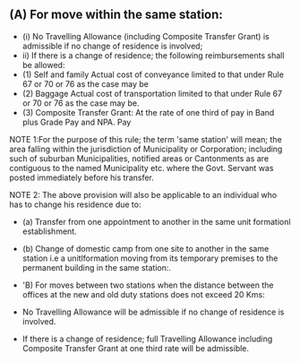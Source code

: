 ## (A) For move within the same station:

- (i) No Travelling Allowance (including Composite Transfer Grant) is admissible if no change of residence is involved;
- ii) If there is a change of residence; the following reimbursements shall be allowed:
- (1) Self and family Actual cost of conveyance limited to that under Rule 67 or 70 or 76 as the case may be
- (2) Baggage Actual cost of transportation limited to that under Rule 67 or 70 or 76 as the case may be.
- (3) Composite Transfer Grant: At the rate of one third of pay in Band plus Grade Pay and NPA. Pay

NOTE 1:For the purpose of this rule; the term 'same station' will mean; the area falling within the jurisdiction of Municipality or Corporation; including such of suburban Municipalities, notified areas or Cantonments as are contiguous to the named Municipality etc. where the Govt. Servant was posted immediately before his transfer.

NOTE 2: The above provision will also be applicable to an individual who has to change his residence due to:

- (a)  Transfer from one appointment to another in the same unit formationl establishment.
- (b) Change of domestic camp from one site to another in the same station i.e a unitlformation moving from its temporary premises to the permanent building in the same station:.

- 'B) For moves between two stations when the distance between the offices at the new and old duty stations does not exceed 20 Kms:
- No Travelling Allowance will be admissible if no change of residence is involved.
- If there is a change of residence; full Travelling Allowance including Composite Transfer Grant at one third rate will be admissible.
